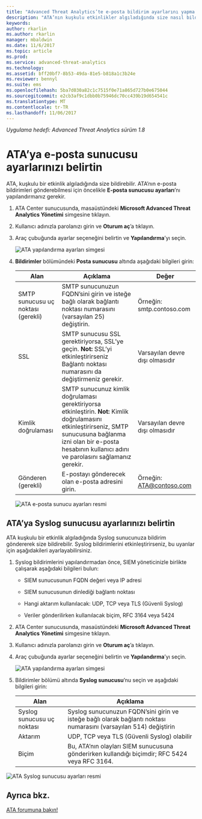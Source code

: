 ```yaml
---
title: "Advanced Threat Analytics’te e-posta bildirim ayarlarını yapma | Microsoft Docs"
description: "ATA’nın kuşkulu etkinlikler algıladığında size nasıl bildireceği (e-postayla veya ATA olay iletme yoluyla) açıklanır"
keywords: 
author: rkarlin
ms.author: rkarlin
manager: mbaldwin
ms.date: 11/6/2017
ms.topic: article
ms.prod: 
ms.service: advanced-threat-analytics
ms.technology: 
ms.assetid: bff20bf7-8b53-49da-81e5-b818a1c3b24e
ms.reviewer: bennyl
ms.suite: ems
ms.openlocfilehash: 5ba7d030a82c1c7515f0e71a865d727b0e675044
ms.sourcegitcommit: e2cb3af9c1dbb0b75946dc70cc439b19d654541c
ms.translationtype: MT
ms.contentlocale: tr-TR
ms.lasthandoff: 11/06/2017
---
```

*Uygulama hedefi: Advanced Threat Analytics sürüm 1.8*



# <a name="provide-ata-with-your-email-server-settings"></a>ATA’ya e-posta sunucusu ayarlarınızı belirtin
ATA, kuşkulu bir etkinlik algıladığında size bildirebilir. ATA’nın e-posta bildirimleri gönderebilmesi için öncelikle **E-posta sunucusu ayarları**’nı yapılandırmanız gerekir.

1.  ATA Center sunucusunda, masaüstündeki **Microsoft Advanced Threat Analytics Yönetimi** simgesine tıklayın.

2.  Kullanıcı adınızla parolanızı girin ve **Oturum aç**’a tıklayın.

3.  Araç çubuğunda ayarlar seçeneğini belirtin ve **Yapılandırma**’yı seçin.

    ![ATA yapılandırma ayarları simgesi](media/ATA-config-icon.png)

4.  **Bildirimler** bölümündeki **Posta sunucusu** altında aşağıdaki bilgileri girin:

    |Alan|Açıklama|Değer|
    |---------|---------------|---------|
    |SMTP sunucusu uç noktası (gerekli)|SMTP sunucunuzun FQDN’sini girin ve isteğe bağlı olarak bağlantı noktası numarasını (varsayılan 25) değiştirin.|Örneğin:<br />smtp.contoso.com|
    |SSL|SMTP sunucusu SSL gerektiriyorsa, SSL’ye geçin. **Not:** SSL’yi etkinleştirirseniz Bağlantı noktası numarasını da değiştirmeniz gerekir.|Varsayılan devre dışı olmasıdır|
    |Kimlik doğrulaması|SMTP sunucunuz kimlik doğrulaması gerektiriyorsa etkinleştirin. **Not:** Kimlik doğrulamasını etkinleştirirseniz, SMTP sunucusuna bağlanma izni olan bir e-posta hesabının kullanıcı adını ve parolasını sağlamanız gerekir.|Varsayılan devre dışı olmasıdır|
    |Gönderen (gerekli)|E-postayı gönderecek olan e-posta adresini girin.|Örneğin:<br />ATA@contoso.com|
    ![ATA e-posta sunucu ayarları resmi](media/ata-email-server.png)

## <a name="provide-ata-with-your-syslog-server-settings"></a>ATA’ya Syslog sunucusu ayarlarınızı belirtin
ATA kuşkulu bir etkinlik algıladığında Syslog sunucunuza bildirim göndererek size bildirebilir. Syslog bildirimlerini etkinleştirirseniz, bu uyarılar için aşağıdakileri ayarlayabilirsiniz.

1.  Syslog bildirimlerini yapılandırmadan önce, SIEM yöneticinizle birlikte çalışarak aşağıdaki bilgileri bulun:

    -   SIEM sunucusunun FQDN değeri veya IP adresi

    -   SIEM sunucusunun dinlediği bağlantı noktası

    -   Hangi aktarım kullanılacak: UDP, TCP veya TLS (Güvenli Syslog)

    -   Veriler gönderilirken kullanılacak biçim, RFC 3164 veya 5424

2.  ATA Center sunucusunda, masaüstündeki **Microsoft Advanced Threat Analytics Yönetimi** simgesine tıklayın.

3.  Kullanıcı adınızla parolanızı girin ve **Oturum aç**’a tıklayın.

4.  Araç çubuğunda ayarlar seçeneğini belirtin ve **Yapılandırma**’yı seçin.

    ![ATA yapılandırma ayarları simgesi](media/ATA-config-icon.png)

5.  Bildirimler bölümü altında **Syslog sunucusu**’nu seçin ve aşağıdaki bilgileri girin:

    |Alan|Açıklama|
    |---------|---------------|
    |Syslog sunucusu uç noktası|Syslog sunucunuzun FQDN’sini girin ve isteğe bağlı olarak bağlantı noktası numarasını (varsayılan 514) değiştirin|
    |Aktarım|UDP, TCP veya TLS (Güvenli Syslog) olabilir|
    |Biçim|Bu, ATA’nın olayları SIEM sunucusuna gönderirken kullandığı biçimdir; RFC 5424 veya RFC 3164.|

 ![ATA Syslog sunucusu ayarları resmi](media/ata-syslog-server-settings.png)



## <a name="see-also"></a>Ayrıca bkz.
[ATA forumuna bakın!](https://social.technet.microsoft.com/Forums/security/home?forum=mata)
